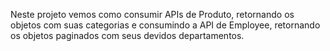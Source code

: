 Neste projeto vemos como consumir APIs de Produto, retornando os objetos com suas categorias e consumindo a API de Employee, retornando os objetos paginados com seus devidos departamentos.
